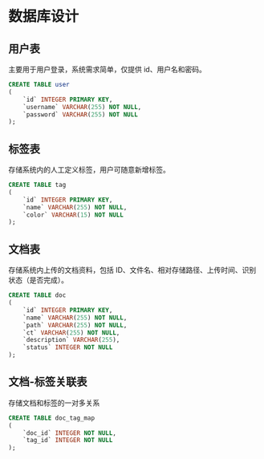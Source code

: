 # 数据库设计

## 用户表

主要用于用户登录，系统需求简单，仅提供 id、用户名和密码。

```SQL
CREATE TABLE user
(
    `id` INTEGER PRIMARY KEY,
    `username` VARCHAR(255) NOT NULL,
    `password` VARCHAR(255) NOT NULL
);
```

## 标签表

存储系统内的人工定义标签，用户可随意新增标签。

```SQL
CREATE TABLE tag
(
    `id` INTEGER PRIMARY KEY,
    `name` VARCHAR(255) NOT NULL,
    `color` VARCHAR(15) NOT NULL
);
```

## 文档表

存储系统内上传的文档资料，包括 ID、文件名、相对存储路径、上传时间、识别状态（是否完成）。

```SQL
CREATE TABLE doc
(
    `id` INTEGER PRIMARY KEY,
    `name` VARCHAR(255) NOT NULL,
    `path` VARCHAR(255) NOT NULL,
    `ct` VARCHAR(255) NOT NULL,
    `description` VARCHAR(255),
    `status` INTEGER NOT NULL
);
```

## 文档-标签关联表

存储文档和标签的一对多关系

```SQL
CREATE TABLE doc_tag_map
(
    `doc_id` INTEGER NOT NULL,
    `tag_id` INTEGER NOT NULL
);
```
